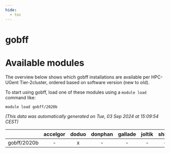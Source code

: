```yaml
---
hide:
  - toc
---
```


gobff
=====

# Available modules


The overview below shows which gobff installations are available per HPC-UGent Tier-2cluster, ordered based on software version (new to old).

To start using gobff, load one of these modules using a `module load` command like:

```shell
module load gobff/2020b
```

*(This data was automatically generated on Tue, 03 Sep 2024 at 15:09:54 CEST)*  

| |accelgor|doduo|donphan|gallade|joltik|shinx|skitty|
| :---: | :---: | :---: | :---: | :---: | :---: | :---: | :---: |
|gobff/2020b|-|x|-|-|-|-|-|
